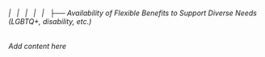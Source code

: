 ###### |   |   |   |   |   ├── Availability of Flexible Benefits to Support Diverse Needs (LGBTQ+, disability, etc.)

*Add content here*
